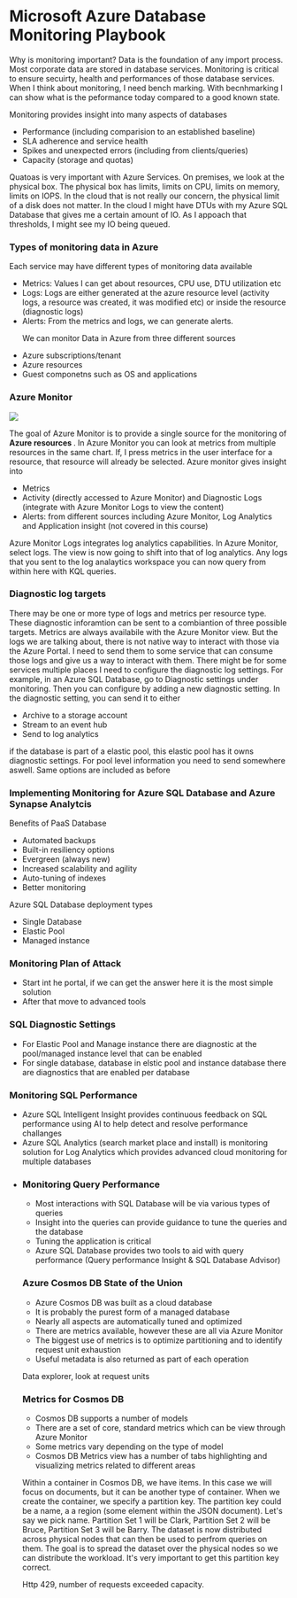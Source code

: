 
<h1> Microsoft Azure Database Monitoring Playbook </h1>

<p> Why is monitoring important? Data is the foundation of any import process. Most corporate data are stored in database services. Monitoring is critical to ensure secuirty, health and performances of those database services. When I think about monitoring, I need bench marking. With becnhmarking I can show what is the peformance today compared to a good known state. </p>

<p> Monitoring provides insight into many aspects of databases </p>
<ul>
  <li> Performance (including comparision to an established baseline) </li>
  <li> SLA adherence and service health </li>
  <li> Spikes and unexpected errors (including from clients/queries) </li>
  <li> Capacity (storage and quotas) </li>
  
  </ul>
  
  <p> Quatoas is very important with Azure Services. On premises, we look at the physical box. The physical box has limits, limits on CPU, limits on memory, limits on IOPS. In the cloud that is not really our concern, the physical limit of a disk does not matter. In the cloud I might have DTUs with my Azure SQL Database that gives me a certain amount of IO. As I appoach that thresholds, I might see my IO being queued. </p>
  
  <h3> Types of monitoring data in Azure </h3>
  <p> Each service may have different types of monitoring data available </p>
  <ul>
  <li> Metrics: Values I can get about resources, CPU use, DTU utilization etc </li>
  <li> Logs: Logs are either generated at the azure resource level (activity logs, a resource was created, it was modified etc) or inside the resource (diagnostic logs)</li>
  <li> Alerts: From the metrics and logs, we can generate alerts. </li>
  </ul>
  
  <ul>
  <p> We can monitor Data in Azure from three different sources </p>
  <li> Azure subscriptions/tenant </li>
  <li> Azure resources </li>
  <li> Guest componetns such as OS and applications </li>
  </ul>
  
  <h3> Azure Monitor </h3>
 
 <img src="https://www.systemcenterautomation.com/wp-content/uploads/2020/01/azure_monitor_twitter.png">
  <p> The goal of Azure Monitor is to provide a single source for the monitoring of <b> Azure resources </b>. In Azure Monitor you can look at metrics from multiple resources in the same chart. If, I press metrics in the user interface for a resource, that resource will already be selected. Azure monitor gives insight into
<ul>
  <li> Metrics </li>
  <li> Activity (directly accessed to Azure Monitor) and Diagnostic Logs (integrate with Azure Monitor Logs to view the content)  </li>
  <li> Alerts: from different sources including Azure Monitor, Log Analytics and Application insight (not covered in this course)</p>
  </ul>
  
  <p> Azure Monitor Logs integrates log analytics capabilities. In Azure Monitor, select logs. The view is now going to shift into that of log analytics. Any logs that you sent to the log analaytics workspace you can now query from within here with KQL queries. </p> 
  
  <h3> Diagnostic log targets </h3>
  <p> There may be one or more type of logs and metrics per resource type. These diagnostic inforamtion can be sent to a combiantion of three possible targets. Metrics are always availabile with the Azure Monitor view. But the logs we are talking about, there is not native way to interact with those via the Azure Portal. I need to send them to some service that can consume those logs and give us a way to interact with them. There might be for some services multiple places I need to configure the diagnostic log settings. For example, in an Azure SQL Database, go to Diagnostic settings under monitoring. Then you can configure by adding a new diagnostic setting. In the diagnostic setting, you can send it to either 
    </p>
<ul>
  <li> Archive to a storage account </li>
  <li> Stream to an event hub </li>
  <li> Send to log analytics </li>
  </ul>
  <p> if the database is part of a elastic pool, this elastic pool has it owns diagnostic settings. For pool level information you need to send somewhere aswell. Same options are included as before </p>
  
<h3> Implementing Monitoring for Azure SQL Database and Azure Synapse Analytcis </h3>
<p> Benefits of PaaS Database </p>
<ul>
  <li> Automated backups </li>
  <li> Built-in resiliency options </li>
  <li> Evergreen (always new)</li>
  <li> Increased scalability and agility </li>
  <li> Auto-tuning of indexes </li>
  <li> Better monitoring </li>
</ul>

<p> Azure SQL Database deployment types </p>
<ul> 
  <li> Single Database </li>
  <li> Elastic Pool </li>
  <li> Managed instance </li>
  </ul>


<h3> Monitoring Plan of Attack </h3>
<ul>
<li> Start int he portal, if we can get the answer here it is the most simple solution </li>
<li> After that move to advanced tools </li>
</ul>

<h3> SQL Diagnostic Settings </h3>
<ul>
  <li> For Elastic Pool and Manage instance there are diagnostic at the pool/managed instance level that can be enabled </li>
  <li> For single database, database in elstic pool and instance database there are diagnostics that are enabled per database </li>
  </ul>
  <p>
  
  <h3> Monitoring SQL Performance </h3>
  <ul>
  <li> Azure SQL Intelligent Insight provides continuous feedback on SQL performance using AI to help detect and resolve performance challanges </li>
  <li> Azure SQL Analytics (search market place and install) is monitoring solution for Log Analytics which provides advanced cloud monitoring for multiple databases </li>
  <li>
    
<h3> Monitoring Query Performance </h3>
<ul>
  <li> Most interactions with SQL Database will be via various types of queries </li>
  <li> Insight into the queries can provide guidance to tune the queries and the database </li>
  <li> Tuning the application is critical </li>
  <li> Azure SQL Database provides two tools to aid with query performance (Query performance Insight & SQL Database Advisor) </li>
  </ul>
  
 
<h3> Azure Cosmos DB State of the Union </h3>
<ul>
  <li> Azure Cosmos DB was built as a cloud database </li>
  <li> It is probably the purest form of a managed database </li>
  <li> Nearly all aspects are automatically tuned and optimized </li>
  <li> There are metrics available, however these are all via Azure Monitor </li>
  <li> The biggest use of metrics is to optimize partitioning and to identify request unit exhaustion </li>
  <li> Useful metadata is also returned as part of each operation </li>
</ul>

<p> Data explorer, look at request units </p>


<h3> Metrics for Cosmos DB </h3>
<ul>
  <li> Cosmos DB supports a number of models </li>
  <li> There are a set of core, standard metrics which can be view through Azure Monitor </li>
  <li> Some metrics vary depending on the type of model </li>
  <li> Cosmos DB Metrics view has a number of tabs highlighting and visualizing metrics related to different areas </li>
  </ul>
  
  <p> Within a container in Cosmos DB, we have items. In this case we will focus on documents, but it can be another type of container. When we create the container, we specify a partition key. The partition key could be a name, a a region (some element within the JSON document). Let's say we pick name. Partition Set 1 will be Clark, Partition Set 2 will be Bruce, Partition Set 3 will be Barry. The dataset is now distributed across physical nodes that can then be used to perfrom queries on them. The goal is to spread the dataset over the physical nodes so we can distribute the workload. It's very important to get this partition key correct. </p>
  
  
  <p> Http 429, number of requests exceeded capacity.
  
  
  
  
  
